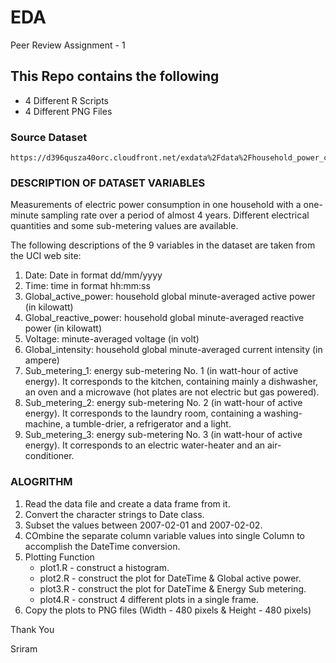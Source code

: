 # EDA
Peer Review Assignment - 1

## This Repo contains the following

- 4 Different R Scripts 
- 4 Different PNG Files

### Source Dataset

	https://d396qusza40orc.cloudfront.net/exdata%2Fdata%2Fhousehold_power_consumption.zip

### DESCRIPTION OF DATASET VARIABLES

Measurements of electric power consumption in one household with a one-minute sampling rate over a period of almost 4 years. Different electrical quantities and some sub-metering values are available.

The following descriptions of the 9 variables in the dataset are taken from the UCI web site:

1. Date: Date in format dd/mm/yyyy
2. Time: time in format hh:mm:ss
3. Global_active_power: household global minute-averaged active power (in kilowatt)
4. Global_reactive_power: household global minute-averaged reactive power (in kilowatt)
5. Voltage: minute-averaged voltage (in volt)
6. Global_intensity: household global minute-averaged current intensity (in ampere)
7. Sub_metering_1: energy sub-metering No. 1 (in watt-hour of active energy). It corresponds to the kitchen, containing mainly a dishwasher, an oven and a microwave (hot plates are not electric but gas powered).
8. Sub_metering_2: energy sub-metering No. 2 (in watt-hour of active energy). It corresponds to the laundry room, containing a washing-machine, a tumble-drier, a refrigerator and a light.
9. Sub_metering_3: energy sub-metering No. 3 (in watt-hour of active energy). It corresponds to an electric water-heater and an air-conditioner.

### ALOGRITHM

1. Read the data file and create a data frame from it.
2. Convert the character strings to Date class.
3. Subset the values between 2007-02-01 and 2007-02-02.
4. COmbine the separate column variable values into single Column to accomplish the DateTime conversion.
5. Plotting Function 
	* plot1.R - construct a histogram.
	* plot2.R - construct the plot for DateTime & Global active power.
	* plot3.R - construct the plot for DateTime & Energy Sub metering.
	* plot4.R - construct 4 different plots in a single frame.
6. Copy the plots to PNG files (Width - 480 pixels & Height - 480 pixels)




Thank You 

Sriram